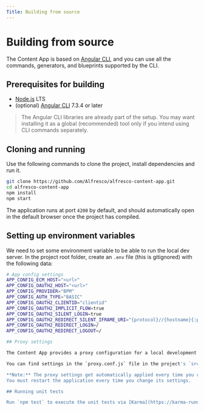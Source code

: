 ```yaml
---
Title: Building from source
---
```


# Building from source

The Content App is based on [Angular CLI](https://cli.angular.io), and you can use all the commands, generators, and blueprints supported by the CLI.

## Prerequisites for building

- [Node.js](https://nodejs.org/en/) LTS
- (optional) [Angular CLI](https://cli.angular.io/) 7.3.4 or later

> The Angular CLI libraries are already part of the setup.
> You may want installing it as a global (recommended) tool only if you intend using CLI commands separately.

## Cloning and running

Use the following commands to clone the project, install dependencies and run it.

```sh
git clone https://github.com/Alfresco/alfresco-content-app.git
cd alfresco-content-app
npm install
npm start
```

The application runs at port `4200` by default, and should automatically open in the default browser once the project has compiled.

## Setting up environment variables

We need to set some environment variable to be able to run the local dev server. In the project root folder, create an `.env` file (this is gitignored) with the following data:

```bash
# App config settings
APP_CONFIG_ECM_HOST="<url>"
APP_CONFIG_OAUTH2_HOST="<url>"
APP_CONFIG_PROVIDER="BPM"
APP_CONFIG_AUTH_TYPE="BASIC"
APP_CONFIG_OAUTH2_CLIENTID="clientid"
APP_CONFIG_OAUTH2_IMPLICIT_FLOW=true
APP_CONFIG_OAUTH2_SILENT_LOGIN=true
APP_CONFIG_OAUTH2_REDIRECT_SILENT_IFRAME_URI="{protocol}//{hostname}{:port}/assets/silent-refresh.html"
APP_CONFIG_OAUTH2_REDIRECT_LOGIN=/
APP_CONFIG_OAUTH2_REDIRECT_LOGOUT=/

## Proxy settings

The Content App provides a proxy configuration for a local development server that allows you to address specific scenarios with CORS and a native authentication dialog.

You can find settings in the `proxy.conf.js` file in the project's `src` directory. By default, your settings coming from environment variables are preferenced.

**Note:** The proxy settings get automatically applied every time you run the application with the `npm start` script.
You must restart the application every time you change its settings.

## Running unit tests

Run `npm test` to execute the unit tests via [Karma](https://karma-runner.github.io).
